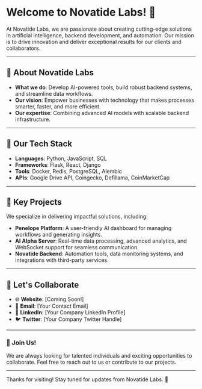 # Welcome to Novatide Labs! 🌟

At Novatide Labs, we are passionate about creating cutting-edge solutions in artificial intelligence, backend development, and automation. Our mission is to drive innovation and deliver exceptional results for our clients and collaborators.

---

## 🏢 About Novatide Labs
- **What we do**: Develop AI-powered tools, build robust backend systems, and streamline data workflows.
- **Our vision**: Empower businesses with technology that makes processes smarter, faster, and more efficient.
- **Our expertise**: Combining advanced AI models with scalable backend infrastructure.

---

## 🔧 Our Tech Stack
- **Languages**: Python, JavaScript, SQL
- **Frameworks**: Flask, React, Django
- **Tools**: Docker, Redis, PostgreSQL, Alembic
- **APIs**: Google Drive API, Coingecko, Defillama, CoinMarketCap

---

## 🚀 Key Projects
We specialize in delivering impactful solutions, including:
- **Penelope Platform**: A user-friendly AI dashboard for managing workflows and generating insights.
- **AI Alpha Server**: Real-time data processing, advanced analytics, and WebSocket support for seamless communication.
- **Novatide Backend**: Automation tools, data monitoring systems, and integrations with third-party services.

---

## 🤝 Let's Collaborate
- 🌐 **Website**: [Coming Soon!]
- 📧 **Email**: [Your Contact Email]
- 💼 **LinkedIn**: [Your Company LinkedIn Profile]
- 🐦 **Twitter**: [Your Company Twitter Handle]

---

### 📢 Join Us!
We are always looking for talented individuals and exciting opportunities to collaborate. Feel free to reach out to us or contribute to our projects.

---

Thanks for visiting! Stay tuned for updates from Novatide Labs. 🚀
